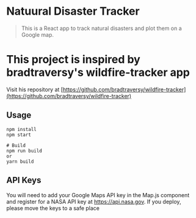 
# Natuural Disaster Tracker

> This is a React app to track natural disasters and plot them on a Google map.

# This project is inspired by bradtraversy's wildfire-tracker app
 Visit his repository at [https://github.com/bradtraversy/wildfire-tracker](https://github.com/bradtraversy/wildfire-tracker)


## Usage

```
npm install
npm start

# Build
npm run build
or
yarn build
```

## API Keys

You will need to add your Google Maps API key in the Map.js component and register for a NASA API key at https://api.nasa.gov. If you deploy, please move the keys to a safe place
